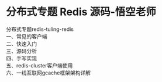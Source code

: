 # 分布式专题 Redis 源码-悟空老师

分布式专题redis-tuling-redis<br>
一、常见的客户端<br>
二、快速入门<br>
三、源码分析<br>
四、手写实现<br>
五、redis-cluster客户端使用<br>
六、一线互联网gcache框架架构详解<br>
